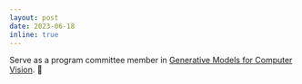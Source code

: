 ```yaml
---
layout: post
date: 2023-06-18
inline: true
---
```


Serve as a program committee member in [Generative Models for Computer Vision](https://generative-vision.github.io/workshop-CVPR-23/). :maple_leaf:
